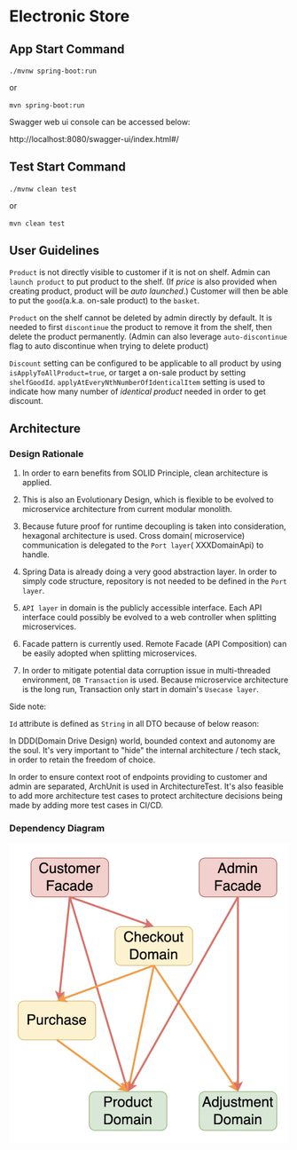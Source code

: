 # Electronic Store

## App Start Command

`./mvnw spring-boot:run`

or

`mvn spring-boot:run`

Swagger web ui console can be accessed below:

http://localhost:8080/swagger-ui/index.html#/

## Test Start Command

`./mvnw clean test`

or

`mvn clean test`

## User Guidelines

`Product` is not directly visible to customer if it is not on shelf. Admin can `launch product` to put product to the
shelf.
(If *price* is also provided when creating product, product will be *auto launched*.)
Customer will then be able to put the `good`(a.k.a. on-sale product) to the `basket`.

`Product` on the shelf cannot be deleted by admin directly by default. It is needed to first `discontinue` the product
to remove it from the shelf, then delete the product permanently.
(Admin can also leverage `auto-discontinue` flag to auto discontinue when trying to delete product)

`Discount` setting can be configured to be applicable to all product by using `isApplyToAllProduct=true`, or target a
on-sale product by setting `shelfGoodId`.
`applyAtEveryNthNumberOfIdenticalItem` setting is used to indicate how many number of *identical product* needed in
order to get discount.

## Architecture

### Design Rationale

1. In order to earn benefits from SOLID Principle, clean architecture is applied.

2. This is also an Evolutionary Design, which is flexible to be evolved to microservice architecture from current
   modular monolith.

3. Because future proof for runtime decoupling is taken into consideration, hexagonal architecture is used. Cross
   domain( microservice) communication is delegated to the `Port layer`( XXXDomainApi) to handle.

4. Spring Data is already doing a very good abstraction layer. In order to simply code structure, repository is not
   needed to be defined in the `Port layer`.

5. `API layer` in domain is the publicly accessible interface. Each API interface could possibly be evolved to a web
   controller when splitting microservices.

6. Facade pattern is currently used. Remote Facade (API Composition) can be easily adopted when splitting microservices.

7. In order to mitigate potential data corruption issue in multi-threaded environment, `DB Transaction` is used. Because
   microservice architecture is the long run, Transaction only start in domain's `Usecase layer`.

Side note:

`Id` attribute is defined as `String` in all DTO because of below reason:

In DDD(Domain Drive Design) world, bounded context and autonomy are the soul. It's very important to "hide" the internal
architecture / tech stack, in order to retain the freedom of choice.

In order to ensure context root of endpoints providing to customer and admin are separated, ArchUnit is used in
ArchitectureTest. It's also feasible to add more architecture test cases to protect architecture decisions being made by
adding more test cases in CI/CD.

### Dependency Diagram

![dependency diagram](src/main/resources/docs/dependency_diagram.png "Dependency Diagram")